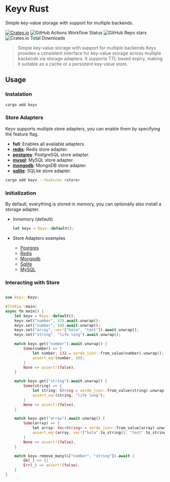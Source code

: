 # Keyv Rust

Simple key-value storage with support for multiple backends.

[![Crates.io](https://img.shields.io/crates/v/keyv)](https://crates.io/crates/keyv)
![GitHub Actions Workflow Status](https://img.shields.io/github/actions/workflow/status/chrisllontop/keyv-rust/ci.yml)
![GitHub Repo stars](https://img.shields.io/github/stars/chrisllontop/keyv-rust)
![Crates.io Total Downloads](https://img.shields.io/crates/d/keyv)

> Simple key-value storage with support for multiple backends
> Keyv provides a consistent interface for key-value storage across multiple backends via storage adapters. It supports
> TTL based expiry, making it suitable as a cache or a persistent key-value store.

## Usage

### Instalation

```bash
cargo add keyv
```

### Store Adapters

Keyv supports multiple store adapters, you can enable them by specifying the feature flag.

- **full**: Enables all available adapters.
- **[redis](https://github.com/chrisllontop/keyv-rust/tree/main/src/store/adapter/redis)**: Redis store adapter.
- **[postgres](https://github.com/chrisllontop/keyv-rust/tree/main/src/store/adapter/postgres)**: PostgreSQL store
  adapter.
- **[mysql](https://github.com/chrisllontop/keyv-rust/tree/main/src/store/adapter/mysql)**: MySQL store adapter.
- **[mongodb](https://github.com/chrisllontop/keyv-rust/tree/main/src/store/adapter/mongodb)**: MongoDB store adapter.
- **[sqlite](https://github.com/chrisllontop/keyv-rust/tree/main/src/store/adapter/sqlite)**: SQLite store adapter.

```bash
cargo add keyv --features <store>
```

### Initialization

By default, everything is stored in memory, you can optionally also install a storage adapter.

- Inmemory (default)
  ```rust
  let keyv = Keyv::default();
  ```
- Store Adapters examples

    - [Postgres](https://github.com/chrisllontop/keyv-rust/tree/main/examples/postgres.rs)
    - [Redis](https://github.com/chrisllontop/keyv-rust/tree/main/examples/redis.rs)
    - [Mongodb](https://github.com/chrisllontop/keyv-rust/tree/main/examples/mongodb.rs)
    - [Sqlite](https://github.com/chrisllontop/keyv-rust/tree/main/examples/sqlite.rs)
    - [MySQL](https://github.com/chrisllontop/keyv-rust/tree/main/examples/mysql.rs)

### Interacting with Store

```rust

use keyv::Keyv;

#[tokio::main]
async fn main() {
    let keyv = Keyv::default();
    keyv.set("number", 42).await.unwrap();
    keyv.set("number", 10).await.unwrap();
    keyv.set("array", vec!["hola", "test"]).await.unwrap();
    keyv.set("string", "life long").await.unwrap();

    match keyv.get("number").await.unwrap() {
        Some(number) => {
            let number: i32 = serde_json::from_value(number).unwrap();
            assert_eq!(number, 10);
        }
        None => assert!(false),
    }

    match keyv.get("string").await.unwrap() {
        Some(string) => {
            let string: String = serde_json::from_value(string).unwrap();
            assert_eq!(string, "life long");
        }
        None => assert!(false),
    }

    match keyv.get("array").await.unwrap() {
        Some(array) => {
            let array: Vec<String> = serde_json::from_value(array).unwrap();
            assert_eq!(array, vec!["hola".to_string(), "test".to_string()])
        }
        None => assert!(false),
    }

    match keyv.remove_many(&["number", "string"]).await {
        Ok(_) => {}
        Err(_) => assert!(false),
    }
}
```
